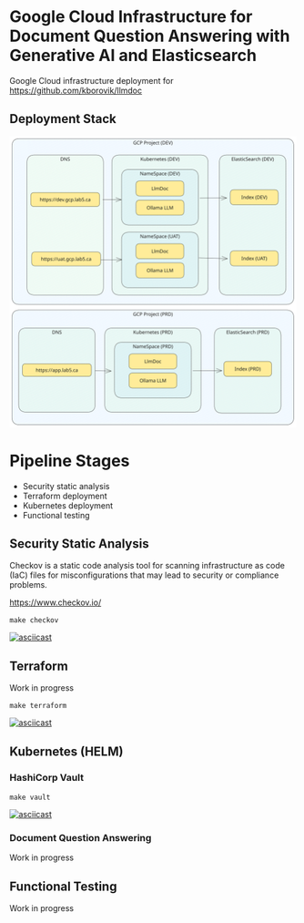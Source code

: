 # Google Cloud Infrastructure for Document Question Answering with Generative AI and Elasticsearch

Google Cloud infrastructure deployment for https://github.com/kborovik/llmdoc

## Deployment Stack

![Deployment Diagram](docs/deployment.svg)

# Pipeline Stages

- Security static analysis
- Terraform deployment
- Kubernetes deployment
- Functional testing

## Security Static Analysis

Checkov is a static code analysis tool for scanning infrastructure as code (IaC) files for misconfigurations that may lead to security or compliance problems.

https://www.checkov.io/

```shell
make checkov
```

[![asciicast](https://asciinema.org/a/643320.svg)](https://asciinema.org/a/643320)

## Terraform

Work in progress

```shell
make terraform
```

[![asciicast](https://asciinema.org/a/642869.svg)](https://asciinema.org/a/642869)

## Kubernetes (HELM)

### HashiCorp Vault

```shell
make vault
```

[![asciicast](https://asciinema.org/a/649021.svg)](https://asciinema.org/a/649021)

### Document Question Answering

Work in progress

## Functional Testing

Work in progress
